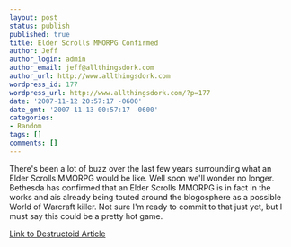 ```yaml
---
layout: post
status: publish
published: true
title: Elder Scrolls MMORPG Confirmed
author: Jeff
author_login: admin
author_email: jeff@allthingsdork.com
author_url: http://www.allthingsdork.com
wordpress_id: 177
wordpress_url: http://www.allthingsdork.com/?p=177
date: '2007-11-12 20:57:17 -0600'
date_gmt: '2007-11-13 00:57:17 -0600'
categories:
- Random
tags: []
comments: []
---
```

<p>There's been a lot of buzz over the last few years surrounding what an Elder Scrolls MMORPG would be like. Well soon we'll wonder no longer. Bethesda has confirmed that an Elder Scrolls MMORPG is in fact in the works and ais already being touted around the blogosphere as a possible World of Warcraft killer. Not sure I'm ready to commit to that just yet, but I must say this could be a pretty hot game.</p>
<p><a href="http://www.destructoid.com/elder-scrolls-mmorpg-confirmed--53151.phtml">Link to Destructoid Article</a></p>
